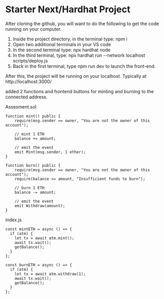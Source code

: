 # Starter Next/Hardhat Project

After cloning the github, you will want to do the following to get the code running on your computer.

1. Inside the project directory, in the terminal type: npm i
2. Open two additional terminals in your VS code
3. In the second terminal type: npx hardhat node
4. In the third terminal, type: npx hardhat run --network localhost scripts/deploy.js
5. Back in the first terminal, type npm run dev to launch the front-end.

After this, the project will be running on your localhost. 
Typically at http://localhost:3000/


added 2 functions and frontend buttons for minting and burning to the connected address.

Assesment.sol

    function mint() public {
        require(msg.sender == owner, "You are not the owner of this account");

        // mint 1 ETH
        balance += amount;

        // emit the event
        emit Mint(msg.sender, 1 ether);
    }

    function burn() public {
        require(msg.sender == owner, "You are not the owner of this account");
        require(balance >= amount, "Insufficient funds to burn");

        // burn 1 ETH
        balance -= amount;

        // emit the event
        emit Withdraw(amount);
    }

index.js

    const mintETH = async () => {
      if (atm) {
        let tx = await atm.mint();
        await tx.wait();
        getBalance();
      }
    };

    const burnETH = async () => {
      if (atm) {
        let tx = await atm.withdraw(1);
        await tx.wait();
        getBalance();
      }
    };
